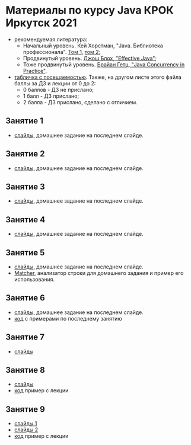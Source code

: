 # Материалы по курсу Java КРОК Иркутск 2021

- рекомендуемая литература:
  - Начальный уровень. Кей Хорстман, "Java. Библиотека профессионала". [Том 1](https://www.ozon.ru/context/detail/id/150586176/), [том 2](https://www.ozon.ru/context/detail/id/165524775);
  - Продвинутый уровень. [Джош Блох, "Effective Java"](https://www.ozon.ru/context/detail/id/148627191/);
  - Тоже продвинутый уровень. [Брайан Гетц, "Java Concurrency in Practice"](https://www.amazon.com/Java-Concurrency-Practice-Brian-Goetz/dp/0321349601).
- [табличка с посещаемостью](https://docs.google.com/spreadsheets/d/1cJg1O73Z7qoQOxvhc52P-mZY-JDIzWQNgs1Hp8MxqA4/edit?usp=sharing). Также, на другом листе этого файла баллы за ДЗ и лекции от 0 до 2:
  - 0 баллов - ДЗ не прислано;
  - 1 балл   - ДЗ прислано;
  - 2 балла  - ДЗ прислано, сделано с отличием.

## Занятие 1
- [слайды](https://github.com/CROC-Java-School-2020-Irkutsk/lessons/blob/main/slides/%20%D0%97%D0%B0%D0%BD%D1%8F%D1%82%D0%B8%D0%B5%201.pptx), домашнее задание на последнем слайде.

## Занятие 2
- [слайды](https://github.com/CROC-Java-School-2020-Irkutsk/lessons/blob/main/slides/%D0%97%D0%B0%D0%BD%D1%8F%D1%82%D0%B8%D0%B5%202.pptx), домашнее задание на последнем слайде.

## Занятие 3
- [слайды](https://github.com/CROC-Java-School-2020-Irkutsk/lessons/blob/main/slides/%D0%97%D0%B0%D0%BD%D1%8F%D1%82%D0%B8%D0%B5%203.pptx), домашнее задание на последнем слайде.

## Занятие 4
- [слайды](https://github.com/CROC-Java-School-2020-Irkutsk/lessons/blob/main/slides/%D0%97%D0%B0%D0%BD%D1%8F%D1%82%D0%B8%D0%B5%204.pptx), домашнее задание на последнем слайде.
 
## Занятие 5
- [слайды](https://github.com/CROC-Java-School-2020-Irkutsk/lessons/blob/main/slides/%D0%97%D0%B0%D0%BD%D1%8F%D1%82%D0%B8%D0%B5%205.pptx), домашнее задание на последнем слайде.
- [Matcher](https://github.com/CROC-Java-School-2020-Irkutsk/lessons/blob/main/src/ru/croc/java2021/lesson05), анализатор строки для домашнего задания и пример его использования.

## Занятие 6
- [слайды](https://github.com/CROC-Java-School-2020-Irkutsk/lessons/blob/main/slides/%D0%97%D0%B0%D0%BD%D1%8F%D1%82%D0%B8%D0%B5%206.pptx), домашнее задание на последнем слайде.
- [код](https://github.com/CROC-Java-School-2020-Irkutsk/lessons/tree/main/src/ru/croc/java2021/lesson06) с примерами по последнему занятию
 
## Занятие 7
- [слайды](https://github.com/CROC-Java-School-2020-Irkutsk/lessons/blob/main/slides/%D0%97%D0%B0%D0%BD%D1%8F%D1%82%D0%B8%D0%B5%207.pptx)
 
## Занятие 8
- [слайды](https://github.com/CROC-Java-School-2020-Irkutsk/lessons/blob/main/slides/%D0%97%D0%B0%D0%BD%D1%8F%D1%82%D0%B8%D0%B5%208.pptx)
- [код](https://github.com/CROC-Java-School-2020-Irkutsk/lessons/tree/main/src/ru/croc/java2021/lesson08) пример с лекции

## Занятие 9
- [слайды 1](https://github.com/CROC-Java-School-2020-Irkutsk/lessons/blob/main/slides/Database%20Connectivity%201.pptx)
- [слайды 2](https://github.com/CROC-Java-School-2020-Irkutsk/lessons/blob/main/slides/Database%20Connectivity%202.pptx)
- [код](https://github.com/CROC-Java-School-2020-Irkutsk/lessons/tree/main/src/ru/croc/java2021/lesson09) пример с лекции
 
